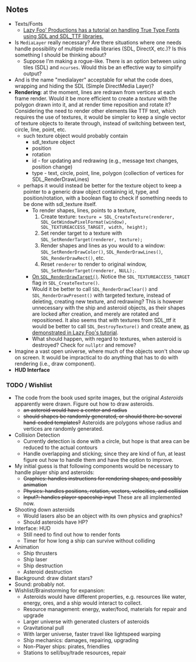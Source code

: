 ## Notes

- Texts/Fonts
  - [Lazy Foo' Productions has a tutorial on handling True Type Fonts using SDL and SDL_TTF libraries.](https://lazyfoo.net/tutorials/SDL/16_true_type_fonts/index.php)
- Is `MediaLayer` really necessary? Are there situations where one needs handle possibility of multiple media libraries (SDL, DirectX, etc.)? Is this something I should be thinking about?
    - Suppose I'm making a rogue-like. There is an option between using tiles (SDL) and `ncurses`. Would this be an effective way to simplify output?
- And is the name "medialayer" acceptable for what the code does, wrapping and hiding the SDL (Simple DirectMedia Layer)?
- **Rendering**: at the moment, lines are redrawn from vertices at each frame render. Would it be more efficient to create a *texture* with the polygon drawn into it, and at render time reposition and rotate it? Considering the need to render other elements like TTF text, which requires the use of textures, it would be simpler to keep a single vector of texture objects to iterate through, instead of switching between text, circle, line, point, etc.
    - such texture object would probably contain
        - sdl_texture object
        - position
        - rotation
        - id - for updating and redrawing (e.g., message text changes, position change)
        - type - text, circle, point, line, polygon (collection of vertices for SDL_RenderDrawLines)
    - perhaps it would instead be better for the texture object to keep a pointer to a generic draw object containing id, type, and position/rotation, with a boolean flag to check if something needs to be done with sdl_texture itself.
        - To render shapes, lines, points to a texture, 
            1. Create texture: `texture = SDL_CreateTexture(renderer, SDL_GetWindowPixelFormat(window), SDL_TEXTUREACCESS_TARGET, width, height);`
            2. Set render target to a texture with `SDL_SetRenderTarget(renderer, texture);`
            3. Render shapes and lines as you would to a window: `SDL_SetRenderDrawColor()`, `SDL_RenderDrawLines()`, `SDL_RenderDrawRect()`, etc.
            4. Reset `renderer` to render to original window, `SDL_SetRenderTarget(renderer, NULL);`.
        - [On `SDL_RenderDrawTarget()`](https://wiki.libsdl.org/SDL_SetRenderTarget). Notice the `SDL_TEXTUREACCESS_TARGET` flag in `SDL_CreateTexture()`.
        - Would it be better to call `SDL_RenderDrawClear()` and `SDL_RenderDrawPresent()` with targeted texture, instead of deleting, creating new texture, and redrawing? This is however unnecessary with the ship and asteroid objects, as their shapes are locked after creation, and merely are rotated and repositioned. It also seems that with textures from SDL_ttf it would be better to call `SDL_DestroyTexture()` and create anew, [as demonstrated in Lazy Foo's tutorial](https://lazyfoo.net/tutorials/SDL/16_true_type_fonts/index.php).
        - What should happen, with regard to textures, when asteroid is destroyed? Check for `nullptr` and remove? 
- Imagine a vast open universe, where much of the objects won't show up on screen. It would be impractical to do anything that has to do with rendering (i.e., draw component).
- **HUD Interface**

### TODO / Wishlist

- The code from the book used sprite images, but the original *Asteroids* apparently were drawn. Figure out how to draw asteroids.
    - ~~an asteroid would have a center and radius~~
    - ~~should shapes be randomly generated, or should there be several hand-coded templates?~~ Asteroids are polygons whose radius and vertices are randomly generated.
- Collision Detection
    - Currently detection is done with a circle, but hope is that area can be reduced to the actual contours
    - Handle overlapping and sticking; since they are kind of fun, at least figure out how to handle them and have the option to improve.
- My initial guess is that following components would be necessary to handle player ship and asteroids:
    - ~~Graphics: handles instructions for rendering shapes, and possibly animation~~
    - ~~Physics: handles positions, rotation, vectors, velocities, and collision~~
    - ~~Input?: handles player spaceship input~~
    These are all implemented now.
- Shooting down asteroids
    - Would lasers also be an object with its own physics and graphics?
    - Should asteroids have HP?
- Interface: HUD
    - Still need to find out how to render fonts
    - Timer for how long a ship can survive without colliding
- Animation
    - Ship thrusters
    - Ship laser
    - Ship destruction
    - Asteroid destruction
- Background: draw distant stars?
- Sound: probably not.
- Wishlist/Brainstorming for expansion:
    - Asteroids would have different properties, e.g. resources like water, energy, ores, and a ship would interact to collect.
    - Resource management: energy, water/food, materials for repair and upgrade
    - Larger universe with generated clusters of asteroids
    - Gravitational pull
    - With larger universe, faster travel like lightspeed warping
    - Ship mechanics: damages, repairing, upgrading
    - Non-Player ships: pirates, friendlies
    - Stations to sell/buy/trade resources, repair
